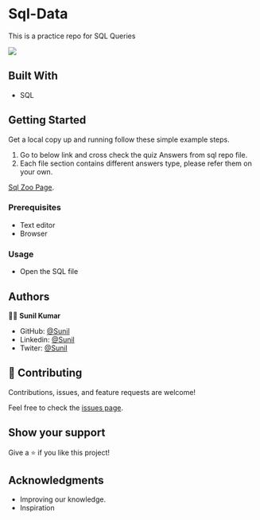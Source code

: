 # Sql-Data

This is a practice repo for SQL Queries

![](https://img.shields.io/badge/Microverse-blueviolet)

## Built With

- SQL

## Getting Started

Get a local copy up and running follow these simple example steps.

1. Go to below link and cross check the quiz Answers from sql repo file.
2. Each file section contains different answers type, please refer them on your own.

[Sql Zoo Page](https://sqlzoo.net/wiki/SELECT_from_WORLD_Tutorial).

### Prerequisites

- Text editor
- Browser

### Usage

- Open the SQL file

## Authors

🧑‍💻 **Sunil Kumar**

- GitHub: [@Sunil](https://github.com/sunilkumardevalla)
- Linkedin: [@Sunil](https://www.linkedin.com/in/sunilkumardevalla/)
- Twiter: [@Sunil](https://twitter.com/D_sunil_K)

## 🤝 Contributing

Contributions, issues, and feature requests are welcome!

Feel free to check the [issues page](https://github.com/sunilkumardevalla/Sql-Data/issues).

## Show your support

Give a ⭐️ if you like this project!

## Acknowledgments

- Improving our knowledge.
- Inspiration
